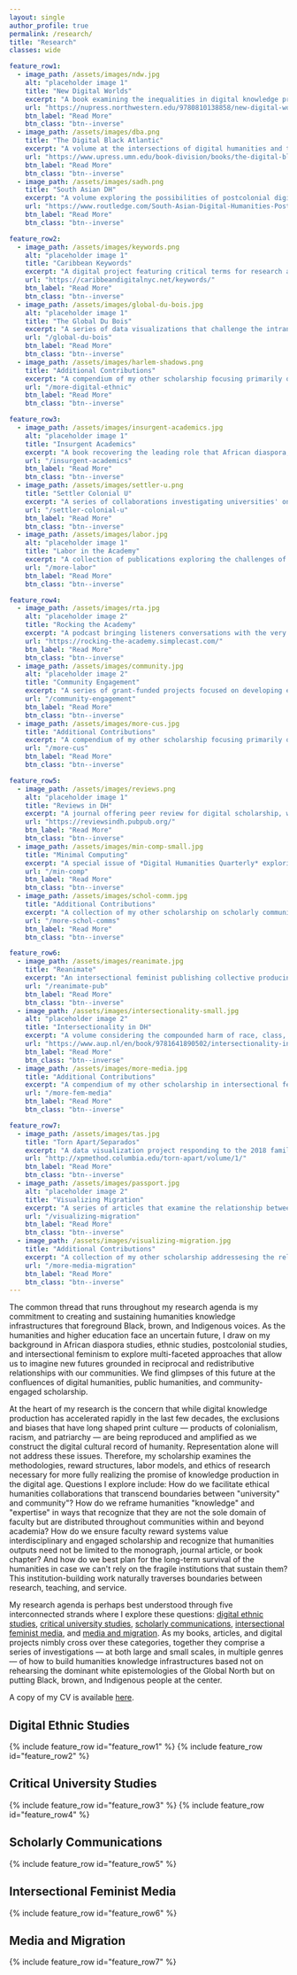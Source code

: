 ```yaml
---
layout: single
author_profile: true
permalink: /research/
title: "Research"
classes: wide

feature_row1:
  - image_path: /assets/images/ndw.jpg
    alt: "placeholder image 1"
    title: "New Digital Worlds"
    excerpt: "A book examining the inequalities in digital knowledge production and how to address them through digital humanities methods (Northwestern University Press, 2018)"
    url: "https://nupress.northwestern.edu/9780810138858/new-digital-worlds/"
    btn_label: "Read More"
    btn_class: "btn--inverse"
  - image_path: /assets/images/dba.png
    title: "The Digital Black Atlantic"
    excerpt: "A volume at the intersections of digital humanities and the African diaspora, in the Debates in the Digital Humanities series (University of Minnesota Press, 2021)"
    url: "https://www.upress.umn.edu/book-division/books/the-digital-black-atlantic"
    btn_label: "Read More"
    btn_class: "btn--inverse"  
  - image_path: /assets/images/sadh.png
    title: "South Asian DH"
    excerpt: "A volume exploring the possibilities of postcolonial digital humanities for creating social justice scholarship in South Asian studies (Routledge, 2020)"
    url: "https://www.routledge.com/South-Asian-Digital-Humanities-Postcolonial-Mediations-across-Technologys/Risam-Gairola/p/book/9780367504052"
    btn_label: "Read More"
    btn_class: "btn--inverse"

feature_row2:
  - image_path: /assets/images/keywords.png
    alt: "placeholder image 1"
    title: "Caribbean Keywords"
    excerpt: "A digital project featuring critical terms for research and pedagogy in Caribbean studies, comprised of short essays accommpanied by curated lists of digital objects"
    url: "https://caribbeandigitalnyc.net/keywords/"
    btn_label: "Read More"
    btn_class: "btn--inverse"
  - image_path: /assets/images/global-du-bois.jpg
    alt: "placeholder image 1"
    title: "The Global Du Bois"
    excerpt: "A series of data visualizations that challenge the intransigent biographical narrative that W.E.B. Du Bois's investment in decolonization was a later development in his intellectual trajectory"
    url: "/global-du-bois"
    btn_label: "Read More"
    btn_class: "btn--inverse"
  - image_path: /assets/images/harlem-shadows.png
    title: "Additional Contributions"
    excerpt: "A compendium of my other scholarship focusing primarily on the practices and stakes of digital ethnic studies across multiple genres of scholarly communications"
    url: "/more-digital-ethnic"
    btn_label: "Read More"
    btn_class: "btn--inverse"

feature_row3:
  - image_path: /assets/images/insurgent-academics.jpg
    alt: "placeholder image 1"
    title: "Insurgent Academics"
    excerpt: "A book recovering the leading role that African diaspora, Latinx, indigenous, Asian American, and postcolonial scholars played in the rise of public humanities"
    url: "/insurgent-academics"
    btn_label: "Read More"
    btn_class: "btn--inverse"
  - image_path: /assets/images/settler-u.png
    title: "Settler Colonial U"
    excerpt: "A series of collaborations investigating universities' ongoing complicity in Indigenous dispossession and genocide and conversations for reparative work"
    url: "/settler-colonial-u"
    btn_label: "Read More"
    btn_class: "btn--inverse"
  - image_path: /assets/images/labor.jpg
    alt: "placeholder image 1"
    title: "Labor in the Academy"
    excerpt: "A collection of publications exploring the challenges of labor in higher education and articulating new visions for collaboration that decenter faculty \"expertise\""
    url: "/more-labor"
    btn_label: "Read More"
    btn_class: "btn--inverse"

feature_row4:
  - image_path: /assets/images/rta.jpg
    alt: "placeholder image 2"
    title: "Rocking the Academy"
    excerpt: "A podcast bringing listeners conversations with the very best truth tellers who are formulating a new vision for the future of higher education in the 21st century"
    url: "https://rocking-the-academy.simplecast.com/"
    btn_label: "Read More"
    btn_class: "btn--inverse"  
  - image_path: /assets/images/community.jpg
    alt: "placeholder image 2"
    title: "Community Engagement"
    excerpt: "A series of grant-funded projects focused on developing ethical practices for community-based collaborations and reimagining faculty reward structures"
    url: "/community-engagement"
    btn_label: "Read More"
    btn_class: "btn--inverse"
  - image_path: /assets/images/more-cus.jpg
    title: "Additional Contributions"
    excerpt: "A compendium of my other scholarship focusing primarily on critical university studies and changing practices in higher education that affect minoritized people"
    url: "/more-cus"
    btn_label: "Read More"
    btn_class: "btn--inverse"  

feature_row5:
  - image_path: /assets/images/reviews.png
    alt: "placeholder image 1"
    title: "Reviews in DH"
    excerpt: "A journal offering peer review for digital scholarship, with emphasis on critical ethnic, African diaspora, Indigenous, Latinx, Asian, and postcolonial studies"
    url: "https://reviewsindh.pubpub.org/"
    btn_label: "Read More"
    btn_class: "btn--inverse"
  - image_path: /assets/images/min-comp-small.jpg
    title: "Minimal Computing"
    excerpt: "A special issue of *Digital Humanities Quarterly* exploring the promises and limits of minimal computing, which focuses on doing what we can with what we have "
    url: "/min-comp"
    btn_label: "Read More"
    btn_class: "btn--inverse"
  - image_path: /assets/images/schol-comm.jpg
    title: "Additional Contributions"
    excerpt: "A collection of my other scholarship on scholarly communications, with an emphasis on social justice practices, citational politics, and peer review"
    url: "/more-schol-comms"
    btn_label: "Read More"
    btn_class: "btn--inverse"  

feature_row6:
  - image_path: /assets/images/reanimate.jpg
    title: "Reanimate"
    excerpt: "An intersectional feminist publishing collective producing digital editions of little-known writing by women in media industries, including Fredi Washington and Josefina Niggli "
    url: "/reanimate-pub"
    btn_label: "Read More"
    btn_class: "btn--inverse"
  - image_path: /assets/images/intersectionality-small.jpg
    alt: "placeholder image 2"
    title: "Intersectionality in DH"
    excerpt: "A volume considering the compounded harm of race, class, gender, sexuality, and nation on digital data, archives, and methodologies published by Arc Humanities Press in 2019"
    url: "https://www.aup.nl/en/book/9781641890502/intersectionality-in-digital-humanities"
    btn_label: "Read More"
    btn_class: "btn--inverse"
  - image_path: /assets/images/more-media.jpg
    title: "Additional Contributions"
    excerpt: "A compendium of my other scholarship in intersectional feminist media, including digital humanities, social media, gender and digital labor, and gender and globalization"
    url: "/more-fem-media"
    btn_label: "Read More"
    btn_class: "btn--inverse"  

feature_row7:
  - image_path: /assets/images/tas.jpg
    title: "Torn Apart/Separados"
    excerpt: "A data visualization project responding to the 2018 family separation policy instituted by the U.S. government and turning the gaze of migration data visualization on the carceral state"
    url: "http://xpmethod.columbia.edu/torn-apart/volume/1/"
    btn_label: "Read More"
    btn_class: "btn--inverse"
  - image_path: /assets/images/passport.jpg
    alt: "placeholder image 2"
    title: "Visualizing Migration"
    excerpt: "A series of articles that examine the relationship between data visualization and migration and consider the ethics of data visualization when working with vulnerable populations"
    url: "/visualizing-migration"
    btn_label: "Read More"
    btn_class: "btn--inverse"
  - image_path: /assets/images/visualizing-migration.jpg
    title: "Additional Contributions"
    excerpt: "A collection of my other scholarship addressesing the relationship between media and migration, including selfie-taking practices of migrants and using social media for advocacy and activism"
    url: "/more-media-migration"
    btn_label: "Read More"
    btn_class: "btn--inverse"  
---
```


The common thread that runs throughout my research agenda is my commitment to creating and sustaining humanities knowledge infrastructures that foreground Black, brown, and Indigenous voices. As the humanities and higher education face an uncertain future, I draw on my background in African diaspora studies, ethnic studies, postcolonial studies, and intersectional feminism to explore multi-faceted approaches that allow us to imagine new futures grounded in reciprocal and redistributive relationships with our communities. We find glimpses of this future at the confluences of digital humanities, public humanities, and community-engaged scholarship.

At the heart of my research is the concern that while digital knowledge production has accelerated rapidly in the last few decades, the exclusions and biases that have long shaped print culture — products of colonialism, racism, and patriarchy — are being reproduced and amplified as we construct the digital cultural record of humanity. Representation alone will not address these issues. Therefore, my scholarship examines the methodologies, reward structures, labor models, and ethics of research necessary for more fully realizing the promise of knowledge production in the digital age. Questions I explore include: How do we facilitate ethical humanities collaborations that transcend boundaries between "university" and community"? How do we reframe humanities "knowledge" and "expertise" in ways that recognize that they are not the sole domain of faculty but are distributed throughout communities within and beyond academia? How do we ensure faculty reward systems value interdisciplinary and engaged scholarship and recognize that humanities outputs need not be limited to the monograph, journal article, or book chapter? And how do we best plan for the long-term survival of the humanities in case we can't rely on the fragile institutions that sustain them? This institution-building work naturally traverses boundaries between research, teaching, and service.

My research agenda is perhaps best understood through five interconnected strands where I explore these questions: [digital ethnic studies](../research#digital-ethnic-studies), [critical university studies](../research#critical-university-studies), [scholarly communications](../research#scholarly-communications), [intersectional feminist media](../research#intersectional-feminist-media), and [media and migration](../research#media-and-migration). As my books, articles, and digital projects nimbly cross over these categories, together they comprise a series of investigations — at both large and small scales, in multiple genres — of how to build humanities knowledge infrastructures based not on rehearsing the dominant white epistemologies of the Global North but on putting Black, brown, and Indigenous people at the center.

A copy of my CV is available [here](../RisamCVMarch2021.pdf).

## Digital Ethnic Studies

{% include feature_row id="feature_row1" %}
{% include feature_row id="feature_row2" %}

## Critical University Studies

{% include feature_row id="feature_row3" %}
{% include feature_row id="feature_row4" %}

## Scholarly Communications

{% include feature_row id="feature_row5" %}

## Intersectional Feminist Media

{% include feature_row id="feature_row6" %}

## Media and Migration

{% include feature_row id="feature_row7" %}
